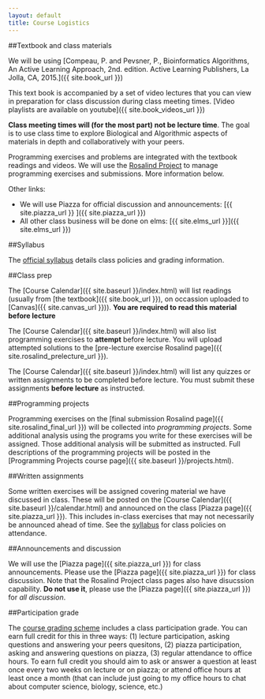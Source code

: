 ```yaml
---
layout: default
title: Course Logistics
---
```


##Textbook and class materials

We will be using [Compeau, P. and Pevsner, P., Bioinformatics Algorithms, An Active Learning Approach, 2nd. edition. Active Learning Publishers, La Jolla, CA, 2015.]({{ site.book_url }})

This text book is accompanied by a set of video lectures that you can view in preparation for class discussion during class meeting times. [Video playlists are available on youtube]({{ site.book_videos_url }})

**Class meeting times will (for the most part) not be lecture time**. The goal is to use class time to explore Biological and Algorithmic aspects of materials in depth and collaboratively with your peers.

Programming exercises and problems are integrated with the
	textbook readings and videos. We will use the
	[Rosalind Project](http://rosalind.info) to manage programming
	exercises and submissions. More information below.

Other links:

  - We will use Piazza for official discussion and announcements:
	[{{ site.piazza_url }} ]({{ site.piazza_url }})  
  - All other class business will be done on elms:
	[{{ site.elms_url }}]({{ site.elms_url }})  

##Syllabus

The [official syllabus](syllabus.html) details class policies and grading information.

##Class prep

The [Course Calendar]({{ site.baseurl }}/index.html) will list
readings (usually from [the textbook]({{ site.book_url }}), on
occassion uploaded to [Canvas]({{ site.canvas_url }})). **You are
required to read this material before lecture**

The [Course Calendar]({{ site.baseurl }}/index.html) will also
list programming exercises to **attempt** before lecture. You
will upload attempted solutions to the [pre-lecture exercise
Rosalind page]({{ site.rosalind_prelecture_url }}).

The [Course Calendar]({{ site.baseurl }}/index.html) will list
any quizzes or written assignments to be completed before lecture. You
must submit these assignments **before lecture** as instructed.

##Programming projects

Programming exercises on the [final submission
Rosalind page]({{ site.rosalind_final_url }}) will be collected into
*programming projects*. Some additional analysis using the programs
you write for these exercises will be assigned. Those additional
analysis will be submitted as instructed. Full descriptions of the
programming projects will be posted in the
[Programming Projects course
page]({{ site.baseurl }}/projects.html).

##Written assignments

Some written exercises will be assigned covering material we
have discussed in class. These will be posted on the
[Course Calendar]({{ site.baseurl }}/calendar.html) and announced on
the class [Piazza page]({{ site.piazza_url }}). This includes in-class exercises
that may not necessarily be announced ahead of time. See the [syllabus](syllabus.html)
for class policies on attendance.

##Announcements and discussion

We will use the [Piazza page]({{ site.piazza_url }}) for class
announcements. Please use the [Piazza page]({{ site.piazza_url }}) for
class discussion. Note that the Rosalind Project class pages also have
disucssion capability. **Do not use it**, please use the
[Piazza page]({{ site.piazza_url }}) for *all discussion*.

##Participation grade

The [course grading scheme](syllabus.html) includes a class participation grade. You can earn full credit for this in three ways: (1) lecture participation, asking questions and answering your peers quesitons, (2) piazza participation, asking and answering questions on piazza, (3) regular attendance to office hours. To earn full credit you should aim to ask or answer a question at least once every two weeks on lecture or on piazza; or attend office hours at least once a month (that can include just going to my office hours to chat about computer science, biology, science, etc.)
